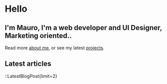 # Hello

## <span class="no-underline">I'm Mauro, I'm a **web developer** and UI Designer, Marketing oriented.</span>.

Read more [about me](/about), or see my latest [projects](/projects).

## Latest articles

::LatestBlogPost{limit=2}